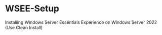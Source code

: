 # WSEE-Setup
Installing Windows Server Essentials Experience on Windows Server 2022 (Use Clean Install)
